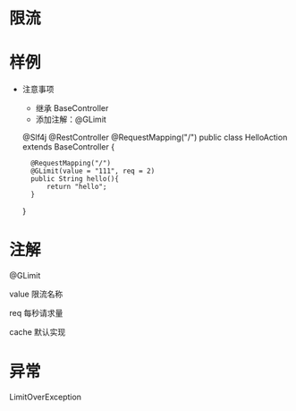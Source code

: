 # 限流

# 样例

- 注意事项
    - 继承 BaseController
    - 添加注解：@GLimit

    @Slf4j
    @RestController
    @RequestMapping("/")
    public class HelloAction extends BaseController {
    
        @RequestMapping("/")
        @GLimit(value = "111", req = 2)
        public String hello(){
            return "hello";
        }
    }

# 注解

@GLimit

value 限流名称

req 每秒请求量

cache 默认实现

# 异常

LimitOverException